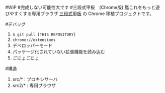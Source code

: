 #WIP
#完成しない可能性大です
#三段式甲板　(Chrome版)
艦これをもっと遊びやすくする専用ブラウザ [三段式甲板](http://3dan.preflight.cc/) の Chrome 移植プロジェクトです。

#デバッグ

1. `$ git pull [THIS REPOSITORY]`
2. `chrome://extensions`
3. デベロッパーモード
4. パッケージ化されていない拡張機能を読み込む
5. ごにょごにょ

#構造
1. src/* : プロキシサーバ
2. src2/* : 専用ブラウザ